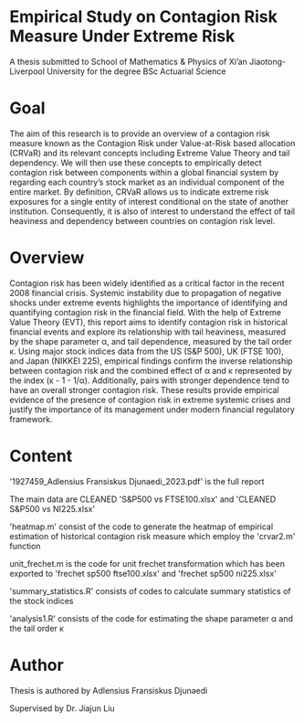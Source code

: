 # Empirical Study on Contagion Risk Measure Under Extreme Risk
A thesis submitted to School of Mathematics & Physics of Xi’an Jiaotong-Liverpool University for the degree BSc Actuarial Science

# Goal
The aim of this research is to provide an overview of a contagion risk measure known as the
Contagion Risk under Value-at-Risk based allocation (CRVaR) and its relevant concepts including
Extreme Value Theory and tail dependency. We will then use these concepts to empirically
detect contagion risk between components within a global financial system by regarding each
country’s stock market as an individual component of the entire market. By definition, CRVaR
allows us to indicate extreme risk exposures for a single entity of interest conditional on the
state of another institution. Consequently, it is also of interest to understand the effect of tail
heaviness and dependency between countries on contagion risk level.

# Overview
Contagion risk has been widely identified as a critical factor in the recent 2008 financial crisis.
Systemic instability due to propagation of negative shocks under extreme events highlights the
importance of identifying and quantifying contagion risk in the financial field. With the help of
Extreme Value Theory (EVT), this report aims to identify contagion risk in historical financial
events and explore its relationship with tail heaviness, measured by the shape parameter α, and
tail dependence, measured by the tail order κ. Using major stock indices data from the US
(S&P 500), UK (FTSE 100), and Japan (NIKKEI 225), empirical findings confirm the inverse
relationship between contagion risk and the combined effect of α and κ represented by the index
(κ - 1 - 1/α). Additionally, pairs with stronger dependence tend to have an overall stronger
contagion risk. These results provide empirical evidence of the presence of contagion risk in
extreme systemic crises and justify the importance of its management under modern financial
regulatory framework.

# Content
'1927459_Adlensius Fransiskus Djunaedi_2023.pdf' is the full report

The main data are CLEANED 'S&P500 vs FTSE100.xlsx' and 'CLEANED S&P500 vs NI225.xlsx'

'heatmap.m' consist of the code to generate the heatmap of empirical estimation of historical contagion risk measure which employ the 'crvar2.m' function

unit_frechet.m is the code for unit frechet transformation which has been exported to 'frechet sp500 ftse100.xlsx' and 'frechet sp500 ni225.xlsx'

'summary_statistics.R' consists of codes to calculate summary statistics of the stock indices

'analysis1.R' consists of the code for estimating the shape parameter α and the tail order κ

# Author
Thesis is authored by Adlensius Fransiskus Djunaedi

Supervised by Dr. Jiajun Liu
